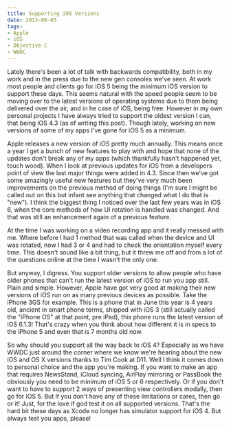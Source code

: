 ```yaml
---
title: Supporting iOS Versions
date: 2013-06-03
tags:
- Apple
- iOS
- Objective-C
- WWDC
---
```


Lately there's been a lot of talk with backwards compatibility, both in my work and in the press due to the new gen consoles we've seen. At work most people and clients go for iOS 5 being the minimum iOS version to support these days. This seems natural with the speed people seem to be moving over to the latest versions of operating systems due to them being delivered over the air, and in he case of iOS, being free. However in my own personal projects I have always tried to support the oldest version I can, that being iOS 4.3 (as of writing this post). Though lately, working on new versions of some of my apps I've gone for iOS 5 as a minimum.

Apple releases a new version of iOS pretty much annually. This means once a year I get a bunch of new features to play with and hope that none of the updates don't break any of my apps (which thankfully hasn't happened yet, touch wood). When I look at previous updates for iOS from a developers point of view the last major things were added in 4.3. Since then we've got some amazingly useful new features but they've very much been improvements on the previous method of doing things (I'm sure I might be called out on this but infant see anything that changed what I do that is "new"). I think the biggest thing I noticed over the last few years was in iOS 6, when the core methods of how UI rotation is handled was changed. And that was still an enhancement again of a previous feature.

<!-- READMORE -->

At the time I was working on a video recording app and it really messed with me. Where before I had 1 method that was called when the device and UI was rotated, now I had 3 or 4 and had to check the orientation myself every time. This doesn't sound like a bit thing, but it threw me off and from a lot of the questions online at the time I wasn't the only one.

But anyway, I digress. You support older versions to allow people who have older phones that can't run the latest version of iOS to run you app still. Plain and simple. However, Apple have got very good at making their new versions of iOS run on as many previous devices as possible. Take the iPhone 3GS for example. This is a phone that in June this year is 4 years old, ancient in smart phone terms, shipped with iOS 3 (still actually called the "iPhone OS" at that point, pre iPad), this phone runs the latest version of iOS 6.1.3! That's crazy when you think about how different it is in specs to the iPhone 5 and even that is 7 months old now.

So why should you support all the way back to iOS 4? Especially as we have WWDC just around the corner where we know we're hearing about the new iOS and OS X versions thanks to Tim Cook at D11. Well I think it comes down to personal choice and the app you're making. If you want to make an app that requires NewsStand, iCloud syncing, AirPlay mirroring or PassBook the obviously you need to be minimum of iOS 5 or 6 respectively. Or if you don't want to have to support 2 ways of presenting view controllers modally, then go for iOS 5. But if you don't have any of these limitations or cares, then go or it! Just, for the love if god test it on all supported versions. That's the hard bit these days as Xcode no longer has simulator support for iOS 4. But always test you apps, please!
